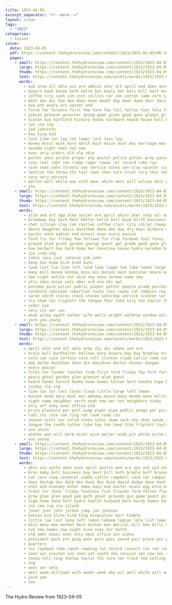 ```yaml
---
title: 1923-04-05
excerpt_separator: "<!--more-->"
layout: issue
tags:
  - "1923"
categories:
  - issues
issue:
  date: 1923-04-05
  pdf: https://content.thehydroreview.com/content/1923/1923-04-05/HR-1923-04-05.pdf
  pages:
    - small: https://content.thehydroreview.com/content/1923/1923-04-05/small/HR-1923-04-05-01.jpg
      large: https://content.thehydroreview.com/content/1923/1923-04-05/large/HR-1923-04-05-01.jpg
      thumb: https://content.thehydroreview.com/content/1923/1923-04-05/thumbnails/HR-1923-04-05-01.jpg
      text: https://content.thehydroreview.com/assets/words/1923/1923-04-05/HR-1923-04-05-01.txt
      words:
        - aud area all able ain are adkins ator ark april and aken ancona
        - buyers bank boone both bette but bowls bar bars bill bart bors boys bond business bros board bein buy bea born bonus breth bride brought blaine blew bradley been bills
        - coffee city cash con cost collins car cen cotton came corn call cooper close churn christian child can county
        - dent don duc die den does done doubt day down dama davi davis during
        - exe ent every est easter end
        - force far ference first few farm fee full felton foot fala foree for from favor found
        - gibson greeson governor going game given good goes gladys griffin gov grand gin gar gravel
        - hinton has hatfield hickory heads hardware heard house hall her hensley him harles hard hayes had held hot home high hea husband hole hand hould hydro
        - ion ina ing
        - jed johnston
        - key king kid
        - luck like lar lay let lower last less ley
        - money music musk more march much maize must moi marriage mou most memory
        - nevada night noel not now
        - over only orders old olp okie
        - potter pass purple proper pay postal police pitzer pray passer perch part per ply pet
        - ross reel robt ren ridge roper rowan rel record rake ray
        - sine seat sale streets sen service sales son slay spieler singer second soap seed saturday standard schools shown state spencer side sodders sack sup sor school sion seen session sunday sayre scott store senat
        - tention the throw thi tail town then turn trust tory thur toh than tiny teacher
        - vary very venture
        - walton well while was with wear white west will wilson whit wildcat ward way work wan write week
        - you
    - small: https://content.thehydroreview.com/content/1923/1923-04-05/small/HR-1923-04-05-02.jpg
      large: https://content.thehydroreview.com/content/1923/1923-04-05/large/HR-1923-04-05-02.jpg
      thumb: https://content.thehydroreview.com/content/1923/1923-04-05/thumbnails/HR-1923-04-05-02.jpg
      text: https://content.thehydroreview.com/assets/words/1923/1923-04-05/HR-1923-04-05-02.txt
      words:
        - alta and art aga alma auxier are april akins ater army all ago ante
        - broadway buy back best better belle bull boyd birth business bill blough but boschert booker bellows bank block bessie bee basant butler bros been barber
        - chet citizen clay can castles coffee clair city caller cheap creek chief coe cate credit car cedar calvert county carney
        - deere daughter davis dunithan dene don day dry days ditmore dinner deal
        - easter ente eakins end ernest evan every eunice
        - ford fix for friday few fellows fin from foreman fost funny fry farewell fleeman
        - ground glad grant german george guest gal grade good gone gladys green ghering goods gee gardner
        - how herbert has held home her haneline house hydro herndon hail hou hinton horr holland hoes hom horse helma hunt homa hole hin hart handle
        - ion irma ing
        - johns jess just johnnie job john
        - keep kan know kick kidd kate
        - look last lie line left land lady logan lee lake lemon large lucian little
        - many mill money monday miss mis munson must minister moore makin may mea merit mary mil mady more market maude
        - now night notice not nice ney nova norman name new
        - otis odin onion oats ober ord orm oki owl
        - postman pure pitzer public pieper potter people prade purchase part place per pent pee
        - rockhold robinson robertson route ross ready rat robbins roy red ruthie
        - sarah smith stores stock stones saturday service scouten sur short side stoves see supply sun salt send sick show strong sedan son sat severa soles sund sons save school severe scotch selling seer soos shower sodd sunday stove scott
        - try them tes triplett the tongue thur take tory tex taylor thing teach tiny thrall than tine
        - usher use
        - very vis ver vas
        - weak wiley wyatt walker wife wells wright waldrop window wilson will want watson white worley waldrup with wicks week was west
        - york you young
    - small: https://content.thehydroreview.com/content/1923/1923-04-05/small/HR-1923-04-05-03.jpg
      large: https://content.thehydroreview.com/content/1923/1923-04-05/large/HR-1923-04-05-03.jpg
      thumb: https://content.thehydroreview.com/content/1923/1923-04-05/thumbnails/HR-1923-04-05-03.jpg
      text: https://content.thehydroreview.com/assets/words/1923/1923-04-05/HR-1923-04-05-03.txt
      words:
        - april ator and all able army aly aki adams ask are
        - braly bull burkhalter bellows bata buyers bay buy bradley brother brought bank brown birth blue business best
        - colo can case certain care call clinton clyde callin come courts
        - day dalke dunithan date din davidson doctor dinner dungan
        - every easter
        - folks for farmer fancher from first ford friday fey fork farm frie fry
        - geary ghost gordon glen greeson glad guest
        - heard hands harold henke home homes hinton hert handle hope her hydro hing high harry hori him hoe hold
        - inches ile ing
        - line las ler last locks lloyd little large left lemon
        - munson mond mary meal mer monday mound many monda mone miller
        - night name neighbor north noah new ner not neighbors niday
        - only off oney over office old
        - price pleasure por post pump piper pipe public poage per pica princess pair
        - ruhl res race rok ring ret rank room rin
        - season scott sur solid sines sales shaw sack sky shoe sunda sol stock star sale san spade she state surplus sunday send sees sweet see supper still sell street salt
        - tongue the tooth tetter take top tan teed tite triplett taylor
        - use union
        - winter was will worm wisel wire walter wide wit white write week work wife wees with
        - you young
    - small: https://content.thehydroreview.com/content/1923/1923-04-05/small/HR-1923-04-05-04.jpg
      large: https://content.thehydroreview.com/content/1923/1923-04-05/large/HR-1923-04-05-04.jpg
      thumb: https://content.thehydroreview.com/content/1923/1923-04-05/thumbnails/HR-1923-04-05-04.jpg
      text: https://content.thehydroreview.com/assets/words/1923/1923-04-05/HR-1923-04-05-04.txt
      words:
        - able ale astle aken avon april austin and are aas ask aid ath allen all arthur ares adkins american aylor adams aud
        - bros baby bull business buy best bill both bradle buff bryson burkhalter block been box bidding board blada babe begun below bridge burgman banks black burgess blackwell but
        - cat care coup cockerel caddo cattle campbell case car campus christ cleo come class cause chic coupe county calendar city con cast court college cotton
        - days dunlap dun dale don duni dei dine david dodge dave dash dixie donna daughter
        - enns end economy enter emma easy exe easter evans egg etna edmond
        - frost for fever friday fountain fish friends farm felton flow front first from far few fern falls ford flock found fon flot
        - grow glee glen good gum gath gover grounds gin game guest given
        - high home hand holt hydro health husband horn hardy homes has horse henke hatfield house hens hinton henry hensley hold how her hills hop hume head hot
        - inn ima ing ice island
        - jover just john jordan jump jon johnson
        - kansas kid kline kind king kingsolver karr kimble
        - little law last lena left lemon lahoma legion lola list lowell lot let lish low
        - miss many mee market more minton max merical mill man mills monday mail mary mathe moni mon miles
        - not new names now night nine nims nor north
        - old oder otool over only opal office ost orpha
        - president pack pro ping pear puls pass pound pair proce per page pour price plants plant passe piano pen plan pure pat place
        - quarters
        - roc raymond rube ranch reading rel record russell res red ran rent room road reno richert rende rhode real
        - seen sor scouten soo soon set south she session sen sow sei school saturday solo strain stockton sale sal stuff scott smith scotch sunday sak sik sis stange sales setting show story seed sister store strawberry sion state side slove see sandlin standard
        - tonie toll ting thelma taylor thi ture tor track ted telling tennis ton thing the tak town
        - ung
        - vent ver veto
        - west weak williams with weeks week why wil well white will was wister went walle work wells win woo ward wit want wilma winners weatherford
        - yard yee
        - zon
---
```


The Hydro Review from 1923-04-05

<!--more-->

